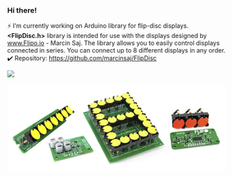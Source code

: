 ### Hi there!
  
⚡ I’m currently working on Arduino library for flip-disc displays.  
**<FlipDisc.h>** library is intended for use with the displays designed by www.Flipo.io - Marcin Saj.
The library allows you to easily control displays connected in series. You can connect up to 8 different displays in any order.  
✔️ Repository: https://github.com/marcinsaj/FlipDisc  

<a href="https://www.buymeacoffee.com/marcinsaj"><img src="https://img.buymeacoffee.com/button-api/?text=Buy me a coffee&emoji=&slug=marcinsaj&button_colour=75b8fa&font_colour=000000&font_family=Lato&outline_colour=000000&coffee_colour=FFDD00" /></a>
</br>

![](https://github.com/marcinsaj/marcinsaj/blob/main/project-cover.jpg)


